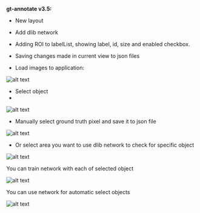 **gt-annotate v3.5:**
- New layout
- Add dlib network
- Adding ROI to labelList, showing label, id, size and enabled checkbox.
- Saving changes made in current view to json files

- Load images to application:

![alt text](https://github.com/SanczoPL/gt-annotate/blob/main/doc/gt-annotate_v3.5/1.png)

- Select object 
- 
![alt text](https://github.com/SanczoPL/gt-annotate/blob/main/doc/gt-annotate_v3.5/2.png)

- Manually select ground truth pixel and save it to json file

![alt text](https://github.com/SanczoPL/gt-annotate/blob/main/doc/gt-annotate_v3.5/3.png)

- Or select area you want to use dlib network to check for specific object

![alt text](https://github.com/SanczoPL/gt-annotate/blob/main/doc/gt-annotate_v3.5/4.png)

You can train network with each of selected object

![alt text](https://github.com/SanczoPL/gt-annotate/blob/main/doc/gt-annotate_v3.5/5.png)

You can use network for automatic select objects

![alt text](https://github.com/SanczoPL/gt-annotate/blob/main/doc/gt-annotate_v3.5/6.png)

```
